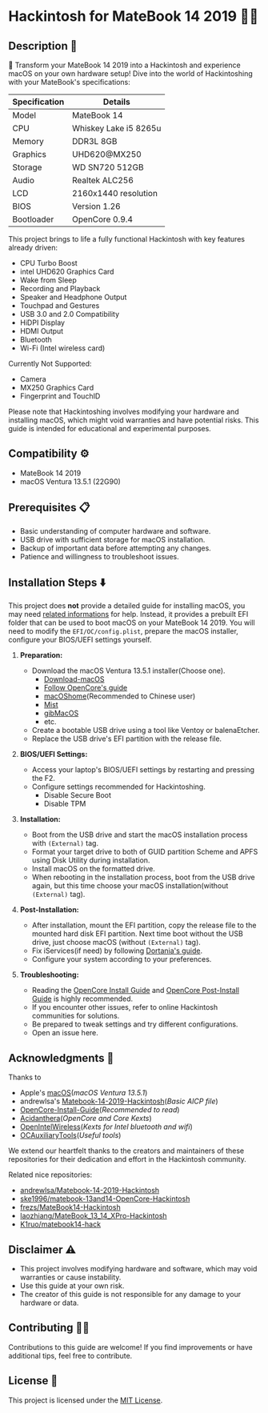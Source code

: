 # Hackintosh for MateBook 14 2019 👨‍💻

## Description 📄

🚀 Transform your MateBook 14 2019 into a Hackintosh and experience macOS on your own hardware setup! Dive into the world of Hackintoshing with your MateBook's specifications:

| Specification     | Details               |
|-------------------|-----------------------|
| Model             | MateBook 14           |
| CPU               | Whiskey Lake i5 8265u |
| Memory            | DDR3L 8GB             |
| Graphics          | UHD620@MX250          |
| Storage           | WD SN720 512GB        |
| Audio             | Realtek ALC256        |
| LCD               | 2160x1440 resolution  |
| BIOS              | Version 1.26          |
| Bootloader        | OpenCore 0.9.4        |

This project brings to life a fully functional Hackintosh with key features already driven:

- CPU Turbo Boost
- intel UHD620 Graphics Card
- Wake from Sleep
- Recording and Playback
- Speaker and Headphone Output
- Touchpad and Gestures
- USB 3.0 and 2.0 Compatibility
- HiDPI Display
- HDMI Output
- Bluetooth
- Wi-Fi (Intel wireless card)

Currently Not Supported:

- Camera
- MX250 Graphics Card
- Fingerprint and TouchID

Please note that Hackintoshing involves modifying your hardware and installing macOS, which might void warranties and have potential risks. This guide is intended for educational and experimental purposes.

## Compatibility ⚙️

- MateBook 14 2019
- macOS Ventura 13.5.1 (22G90)

## Prerequisites 📋

- Basic understanding of computer hardware and software.
- USB drive with sufficient storage for macOS installation.
- Backup of important data before attempting any changes.
- Patience and willingness to troubleshoot issues.

## Installation Steps ⬇️

This project does **not** provide a detailed guide for installing macOS, you may need [related informations](#acknowledgments-👏) for help. Instead, it provides a prebuilt EFI folder that can be used to boot macOS on your MateBook 14 2019. You will need to modify the `EFI/OC/config.plist`, prepare the macOS installer, configure your BIOS/UEFI settings yourself.

1. **Preparation:**
   - Download the macOS Ventura 13.5.1 installer(Choose one).
      - [Download-macOS](https://github.com/Comp-Labs/Download-macOS)
      - [Follow OpenCore's guide](https://dortania.github.io/OpenCore-Install-Guide/installer-guide/)
      - [macOShome](https://macoshome.com/hackintosh/uefistart/17045.html)(Recommended to Chinese user)
      - [Mist](https://github.com/ninxsoft/Mist)
      - [gibMacOS](https://github.com/corpnewt/gibMacOS)
      - etc.
   - Create a bootable USB drive using a tool like Ventoy or balenaEtcher.
   - Replace the USB drive's EFI partition with the release file.

2. **BIOS/UEFI Settings:**
   - Access your laptop's BIOS/UEFI settings by restarting and pressing the F2.
   - Configure settings recommended for Hackintoshing.
     - Disable Secure Boot
     - Disable TPM

3. **Installation:**
   - Boot from the USB drive and start the macOS installation process with `(External)` tag.
   - Format your target drive to both of GUID partition Scheme and APFS using Disk Utility during installation.
   - Install macOS on the formatted drive.
   - When rebooting in the installation process, boot from the USB drive again, but this time choose your macOS installation(without `(External)` tag).

4. **Post-Installation:**
   - After installation, mount the EFI partition, copy the release file to the mounted hard disk EFI partition. Next time boot without the USB drive, just choose macOS (without `(External)` tag).
   - Fix iServices(if need) by following [Dortania's guide](https://dortania.github.io/OpenCore-Post-Install/universal/iservices.html).
   - Configure your system according to your preferences.

5. **Troubleshooting:**
   - Reading the [OpenCore Install Guide](https://dortania.github.io/OpenCore-Install-Guide/) and [OpenCore Post-Install Guide](https://dortania.github.io/OpenCore-Post-Install/) is highly recommended.
   - If you encounter other issues, refer to online Hackintosh communities for solutions.
   - Be prepared to tweak settings and try different configurations.
   - Open an issue here.

## Acknowledgments 👏

Thanks to
- Apple's [macOS](https://www.apple.com/macos/)(*macOS Ventura 13.5.1*)
- andrewlsa's [Matebook-14-2019-Hackintosh](https://github.com/andrewlsa/Matebook-14-2019-Hackintosh)(*Basic AICP file*)
- [OpenCore-Install-Guide](https://github.com/dortania/OpenCore-Install-Guide)(*Recommended to read*)
- [Acidanthera](https://github.com/acidanthera)(*OpenCore and Core Kexts*)
- [OpenIntelWireless](https://github.com/OpenIntelWireless)(*Kexts for Intel bluetooth and wifi*)
- [OCAuxiliaryTools](https://github.com/ic005k/OCAuxiliaryTools)(*Useful tools*)

We extend our heartfelt thanks to the creators and maintainers of these repositories for their dedication and effort in the Hackintosh community.

Related nice repositories:
- [andrewlsa/Matebook-14-2019-Hackintosh](https://github.com/andrewlsa/Matebook-14-2019-Hackintosh)
- [ske1996/matebook-13and14-OpenCore-Hackintosh](https://github.com/ske1996/matebook-13and14-OpenCore-Hackintosh)
- [frezs/MateBook14-Hackintosh](https://github.com/frezs/MateBook14-Hackintosh)
- [laozhiang/MateBook_13_14_XPro-Hackintosh](https://github.com/laozhiang/MateBook_13_14_XPro-Hackintosh)
- [K1ruo/matebook14-hack](https://github.com/K1ruo/matebook14-hack)

## Disclaimer ⚠️

- This project involves modifying hardware and software, which may void warranties or cause instability.
- Use this guide at your own risk.
- The creator of this guide is not responsible for any damage to your hardware or data.

## Contributing 🙋‍♂️

Contributions to this guide are welcome! If you find improvements or have additional tips, feel free to contribute.

## License 📜

This project is licensed under the [MIT License](LICENSE).
